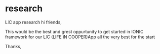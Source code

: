 # research
LIC app research
hi friends,

This would be the best and grest oppurtunity to get started in IONIC framework for our LIC (LIFE iN COOPER)App
all the very best for the start

Thanks,
